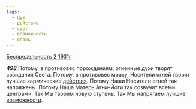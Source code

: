 ```yaml
---
tags:
  - Дух
  - действие
  - свет
  - возможности
  - огонь
---
```


[Беспредельность 2 1931г](/agni/1931)

___498___
Потому, в противовес порождениям, огненные духи творят созидания Света. Потому, в противовес мраку, Носители огней творят лучшие кармические [действия](/tag/#действие). Потому Наши Носители огней так напряжены. Потому Наша Матерь Агни-Йоги так созвучит всеми центрами. Так Мы творим новую ступень. Так Мы напрягаем лучшие [возможности](/tag/#возможности).   

